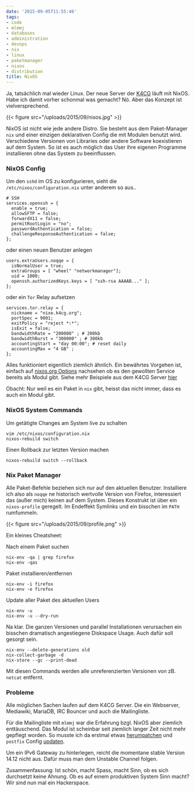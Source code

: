 ```yaml
---
date: '2015-09-05T11:55:46'
tags:
- code
- mlmmj
- databases
- administration
- devops
- nix
- linux
- paketmanager
- nixos
- distribution
title: NixOS
---
```


Ja, tatsächlich mal wieder Linux. Der neue Server der [K4CG](https://k4cg.org)
läuft mit NixOS. Habe ich damit vorher schonmal was gemacht? Nö. Aber das
Konzept ist vielversprechend.

{{< figure src="/uploads/2015/09/nixos.jpg" >}}

NixOS ist nicht wie jede andere Distro. Sie besteht aus dem Paket-Manager `nix`
und einer einzigen deklarativen Config die mit Modulen benutzt wird.
Verschiedene Versionen von Libraries oder andere Software koexistieren auf dem
System. So ist es auch möglich das User ihre eigenen Programme installieren ohne
das System zu beeinflussen.

### NixOS Config

Um den `sshd` im OS zu konfigurieren, sieht die `/etc/nixos/configuration.nix`
unter anderem so aus..

```
# SSH
services.openssh = {
  enable = true;
  allowSFTP = false;
  forwardX11 = false;
  permitRootLogin = "no";
  passwordAuthentication = false;
  challengeResponseAuthentication = false;
};
```

oder einen neuen Benutzer anlegen

```
users.extraUsers.noqqe = {
  isNormalUser = true;
  extraGroups = [ "wheel" "networkmanager"];
  uid = 1000;
  openssh.authorizedKeys.keys = [ "ssh-rsa AAAAB..." ];
};
```

oder ein `Tor` Relay aufsetzen

```
services.tor.relay = {
  nickname = "nixe.k4cg.org";
  portSpec = 9001;
  exitPolicy = "reject *:*";
  isExit = false;
  bandwidthRate = "200000" ; # 200kb
  bandwidthBurst = "300000" ; # 300kb
  accountingStart = "day 00:00"; # reset daily
  accountingMax = "4 GB" ;
};
```

Alles funktioniert eigentlich ziemlich ähnlich. Ein bewährtes Vorgehen ist,
einfach auf [nixos.org Options](https://nixos.org/nixos/options.html) nachsehen
ob es den gewollten Service bereits als Modul gibt. Siehe mehr Beispiele aus
dem K4CG Server [hier](https://gist.github.com/noqqe/403167d30732d30cccd1)

Obacht: Nur weil es ein Paket in `nix` gibt, heisst das nicht immer, dass es
auch ein Modul gibt.

### NixOS System Commands

Um getätigte Changes am System live zu schalten

    vim /etc/nixos/configuration.nix
    nixos-rebuild switch

Einen Rollback zur letzten Version machen

    nixos-rebuild switch --rollback

### Nix Paket Manager

Alle Paket-Befehle beziehen sich nur auf den aktuellen Benutzer.  Installiere
ich also als `noqqe` ne historisch wertvolle Version von Firefox, interessiert
das (außer mich) keinen auf dem System. Dieses Konstrukt ist über ein
`nixos-profile` geregelt. Im Endeffekt Symlinks und ein bisschen im `PATH`
rumfummeln.

{{< figure src="/uploads/2015/09/profile.png" >}}

Ein kleines Cheatsheet:

Nach einem Paket suchen

    nix-env -qa | grep firefox
    nix-env -qas

Paket installieren/entfernen

    nix-env -i firefox
    nix-env -e firefox

Update aller Paket des aktuellen Users

    nix-env -u
    nix-env -u --dry-run

Na klar. Die ganzen Versionen und parallel Installationen verursachen ein
bisschen dramatisch angestiegene Diskspace Usage. Auch dafür soll gesorgt sein.

    nix-env --delete-generations old
    nix-collect-garbage -d
    nix-store --gc --print-dead

Mit diesen Commands werden alle unreferenzierten Versionen von zB. `netcat` entfernt.

### Probleme

Alle möglichen Sachen laufen auf dem K4CG Server. Die ein Webserver, Mediawiki,
MariaDB, IRC Bouncer und auch die Mailingliste.

Für die Mailingliste mit `mlmmj` war die Erfahrung bzgl. NixOS aber ziemlich enttäuschend.
Das Modul ist scheinbar seit ziemlich langer Zeit nicht mehr gepflegt worden. So
musste ich da erstmal etwas
[herumpatchen](https://github.com/NixOS/nixpkgs/commit/d43496300e0064afa940c8fe822762983051793c)
und `postfix` Config [updaten](https://github.com/NixOS/nixpkgs/pull/9661).

Um ein IPv6 Gateway zu hinterlegen, reicht die momentane stable Version
14.12 nicht aus. Dafür muss man dem Unstable Channel folgen.

Zusammenfassung: Ist schön, macht Spass, macht Sinn, ob es sich durchsetzt
keine Ahnung. Ob es auf einem produktiven System Sinn macht? Wir sind nun mal
ein Hackerspace.
